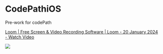 # CodePathiOS
Pre-work for codePath

<div>
    <a href="https://www.loom.com/share/46406088d07e4903a28ef40c18b85f9d">
      <p>Loom | Free Screen & Video Recording Software | Loom - 20 January 2024 - Watch Video</p>
    </a>
    <a href="https://www.loom.com/share/46406088d07e4903a28ef40c18b85f9d">
      <img style="max-width:300px;" src="https://cdn.loom.com/sessions/thumbnails/46406088d07e4903a28ef40c18b85f9d-1705784575343-with-play.gif">
    </a>
  </div>
